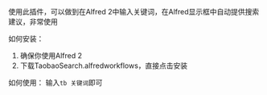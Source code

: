 使用此插件，可以做到在Alfred 2中输入关键词，在Alfred显示框中自动提供搜索建议，非常使用

如何安装：
1. 确保你使用Alfred 2
2. 下载TaobaoSearch.alfredworkflows，直接点击安装

如何使用：
输入`tb 关键词`即可
